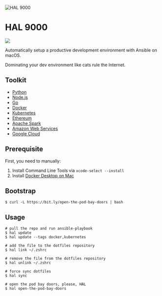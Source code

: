 ![HAL 9000](https://raw.githubusercontent.com/vinta/HAL-9000/master/assets/HAL_9000.jpg "HAL 9000")

# HAL 9000

[![](https://img.shields.io/badge/made%20with-%e2%9d%a4-ff69b4.svg?style=flat-square)](https://vinta.ws/code/)

Automatically setup a productive development environment with Ansible on macOS.

Dominating your dev environment like cats rule the Internet.

## Toolkit

- [Python](https://github.com/vinta/HAL-9000/blob/master/playbooks/roles/python/tasks/main.yml)
- [Node.js](https://github.com/vinta/HAL-9000/blob/master/playbooks/roles/node/tasks/main.yml)
- [Go](https://github.com/vinta/HAL-9000/blob/master/playbooks/roles/go/tasks/main.yml)
- [Docker](https://github.com/vinta/HAL-9000/blob/master/playbooks/roles/docker/tasks/main.yml)
- [Kubernetes](https://github.com/vinta/HAL-9000/blob/master/playbooks/roles/kubernetes/tasks/main.yml)
- [Ethereum](https://github.com/vinta/HAL-9000/blob/master/playbooks/roles/ethereum/tasks/main.yml)
- [Apache Spark](https://github.com/vinta/HAL-9000/blob/master/playbooks/roles/spark/tasks/main.yml)
- [Amazon Web Services](https://github.com/vinta/HAL-9000/blob/master/playbooks/roles/aws/tasks/main.yml)
- [Google Cloud](https://github.com/vinta/HAL-9000/blob/master/playbooks/roles/gcp/tasks/main.yml)

## Prerequisite

First, you need to manually:

1. Install Command Line Tools via `xcode-select --install`
2. Install [Docker Desktop on Mac](https://docs.docker.com/docker-for-mac/install/)

## Bootstrap

```console
$ curl -L https://bit.ly/open-the-pod-bay-doors | bash
```

## Usage

```console
# pull the repo and run ansible-playbook
$ hal update
$ hal update --tags docker,kubernetes

# add the file to the dotfiles repository
$ hal link ~/.zshrc

# remove the file from the dotfiles repository
$ hal unlink ~/.zshrc

# force sync dotfiles
$ hal sync

# open the pod bay doors, please, HAL
$ hal open-the-pod-bay-doors
```
